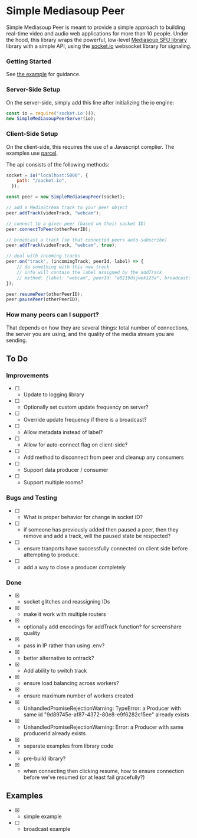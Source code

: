 # Simple Mediasoup Peer

Simple Mediasoup Peer is meant to provide a simple approach to building real-time video and audio web applications for more than 10 people.  Under the hood, this library wraps the powerful, low-level [Mediasoup SFU library](https://mediasoup.org/) library with a simple API, using the [socket.io](https://socket.io/) websocket library for signaling.

### Getting Started

See [the example](./examples/simple/) for guidance.


### Server-Side Setup
On the server-side, simply add this line after initializing the io engine:
```js
const io = require('socket.io')();
new SimpleMediasoupPeerServer(io);
```

### Client-Side Setup
On the client-side, this requires the use of a Javascript complier.  The examples use [parcel](https://parceljs.org/).

The api consists of the following methods:

```js
socket = io("localhost:5000", {
    path: "/socket.io",
  });

const peer = new SimpleMediasoupPeer(socket);

// add a MediaStream track to your peer object
peer.addTrack(videoTrack, "webcam");

// connect to a given peer (based on their socket ID)
peer.connectToPeer(otherPeerID);

// broadcast a track (so that connected peers auto-subscribe)
peer.addTrack(videoTrack, "webcam", true);

// deal with incoming tracks
peer.on("track", (incomingTrack, peerId, label) => {
    // do something with this new track
    // info will contain the label assigned by the addTrack 
    // method: {label: "webcam", peerId: "e8219dsjwek123a", broadcast: false}
});

peer.resumePeer(otherPeerID);
peer.pausePeer(otherPeerID);

```


### How many peers can I support?
That depends on how they are several things: total number of connections, the server you are using, and the quality of the media stream you are sending.  



## To Do

### Improvements
- [ ] - Update to logging library 
- [ ] - Optionally set custom update frequency on server?
- [ ] - Override update frequency if there is a broadcast?
- [ ] - Allow metadata instead of label?
- [ ] - Allow for auto-connect flag on client-side?
- [ ] - Add method to disconnect from peer and cleanup any consumers
- [ ] - Support data producer / consumer
- [ ] - Support multiple rooms?


### Bugs and Testing
- [ ] - What is proper behavior for change in socket ID?
- [ ] - if someone has previously added then paused a peer, then they remove and add a track, will the paused state be respected?
- [ ] - ensure tranports have successfully connected on client side before attempting to produce.
- [ ] - add a way to close a producer completely

### Done
- [X] - socket glitches and reassigning IDs
- [X] - make it work with multiple routers
- [X] - optionally add encodings for addTrack function? for screenshare quality
- [X] - pass in IP rather than using .env?
- [X] - better alternative to ontrack?
- [X] - Add ability to switch track
- [x] - ensure load balancing across workers? 
- [x] - ensure maximum number of workers created
- [x] - UnhandledPromiseRejectionWarning: TypeError: a Producer with same id "9d89745e-af87-4372-80e8-e9f6282c15ee" already exists
- [x] - UnhandledPromiseRejectionWarning: Error: a Producer with same producerId already exists
- [X] - separate examples from library code
- [X] - pre-build library?
- [X] - when connecting then clicking resume, how to ensure connection before we've resumed (or at least fail gracefully?)




## Examples
- [X] - simple example
- [ ] - broadcast example